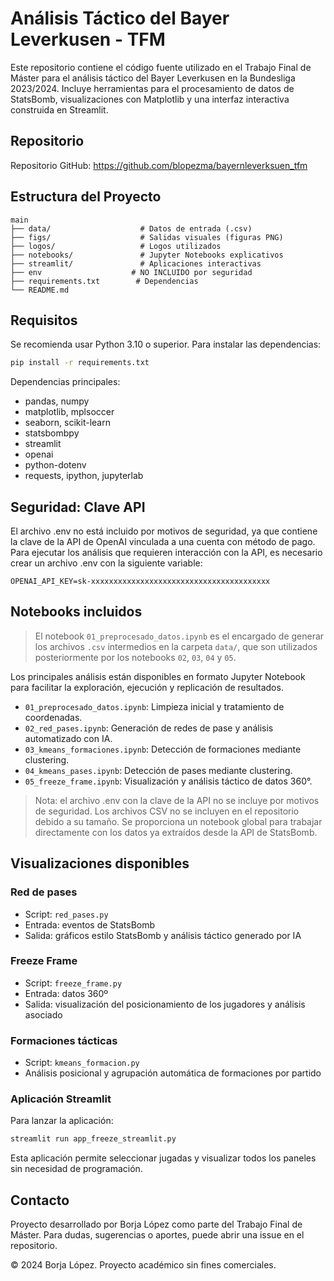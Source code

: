 # Análisis Táctico del Bayer Leverkusen - TFM

Este repositorio contiene el código fuente utilizado en el Trabajo Final de Máster para el análisis táctico del Bayer Leverkusen en la Bundesliga 2023/2024. Incluye herramientas para el procesamiento de datos de StatsBomb, visualizaciones con Matplotlib y una interfaz interactiva construida en Streamlit.

## Repositorio

Repositorio GitHub: https://github.com/blopezma/bayernleverksuen_tfm

## Estructura del Proyecto

```
main
├── data/                    # Datos de entrada (.csv)
├── figs/                    # Salidas visuales (figuras PNG)
├── logos/                   # Logos utilizados                  
├── notebooks/               # Jupyter Notebooks explicativos
├── streamlit/               # Aplicaciones interactivas
├── env                    # NO INCLUIDO por seguridad
├── requirements.txt        # Dependencias
└── README.md
```

## Requisitos

Se recomienda usar Python 3.10 o superior. Para instalar las dependencias:

```bash
pip install -r requirements.txt
```

Dependencias principales:
- pandas, numpy
- matplotlib, mplsoccer
- seaborn, scikit-learn
- statsbombpy
- streamlit
- openai
- python-dotenv
- requests, ipython, jupyterlab

## Seguridad: Clave API

El archivo .env no está incluido por motivos de seguridad, ya que contiene la clave de la API de OpenAI vinculada a una cuenta con método de pago. Para ejecutar los análisis que requieren interacción con la API, es necesario crear un archivo .env con la siguiente variable:

```
OPENAI_API_KEY=sk-xxxxxxxxxxxxxxxxxxxxxxxxxxxxxxxxxxxxxxxx
```

## Notebooks incluidos

> El notebook `01_preprocesado_datos.ipynb` es el encargado de generar los archivos `.csv` intermedios en la carpeta `data/`, que son utilizados posteriormente por los notebooks `02`, `03`, `04` y `05`.

Los principales análisis están disponibles en formato Jupyter Notebook para facilitar la exploración, ejecución y replicación de resultados.

- `01_preprocesado_datos.ipynb`: Limpieza inicial y tratamiento de coordenadas.
- `02_red_pases.ipynb`: Generación de redes de pase y análisis automatizado con IA.
- `03_kmeans_formaciones.ipynb`: Detección de formaciones mediante clustering.
- `04_kmeans_pases.ipynb`: Detección de pases mediante clustering.
- `05_freeze_frame.ipynb`: Visualización y análisis táctico de datos 360°.

> Nota: el archivo .env con la clave de la API no se incluye por motivos de seguridad. Los archivos CSV no se incluyen en el repositorio debido a su tamaño. Se proporciona un notebook global para trabajar directamente con los datos ya extraídos desde la API de StatsBomb.

## Visualizaciones disponibles

### Red de pases
- Script: `red_pases.py`
- Entrada: eventos de StatsBomb
- Salida: gráficos estilo StatsBomb y análisis táctico generado por IA

### Freeze Frame
- Script: `freeze_frame.py`
- Entrada: datos 360º
- Salida: visualización del posicionamiento de los jugadores y análisis asociado

### Formaciones tácticas
- Script: `kmeans_formacion.py`
- Análisis posicional y agrupación automática de formaciones por partido

### Aplicación Streamlit

Para lanzar la aplicación:

```bash
streamlit run app_freeze_streamlit.py
```

Esta aplicación permite seleccionar jugadas y visualizar todos los paneles sin necesidad de programación.

## Contacto

Proyecto desarrollado por Borja López como parte del Trabajo Final de Máster. Para dudas, sugerencias o aportes, puede abrir una issue en el repositorio.

© 2024 Borja López. Proyecto académico sin fines comerciales.
